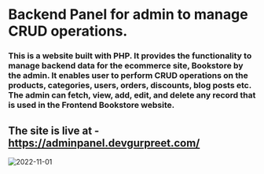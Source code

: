 # Backend Panel for admin to manage CRUD operations.

### This is a website built with PHP. It provides the functionality to manage backend data for the ecommerce site, Bookstore by the admin. It enables user to perform CRUD operations on the products, categories, users, orders, discounts, blog posts etc. The admin can fetch, view, add, edit, and delete any record that is used in the Frontend Bookstore website.
##
## The site is live at -  https://adminpanel.devgurpreet.com/


![2022-11-01](https://user-images.githubusercontent.com/66870905/199388468-a16cda19-774c-4445-9d55-5b25cb619432.png)
